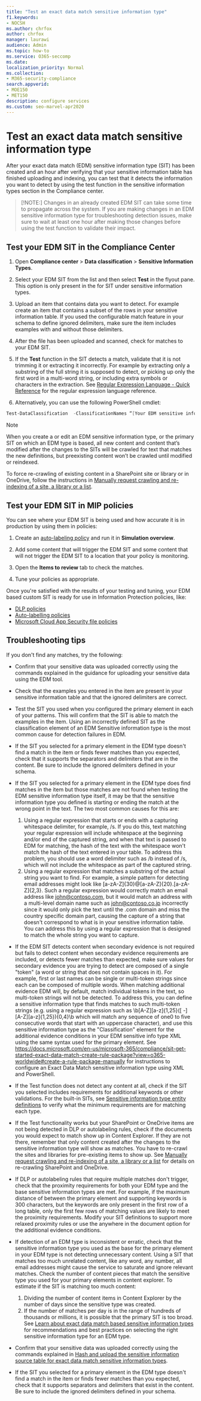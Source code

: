 ```yaml
---
title: "Test an exact data match sensitive information type"
f1.keywords:
- NOCSH
ms.author: chrfox
author: chrfox
manager: laurawi
audience: Admin
ms.topic: how-to
ms.service: O365-seccomp
ms.date:
localization_priority: Normal
ms.collection:
- M365-security-compliance
search.appverid:
- MOE150
- MET150
description: configure services
ms.custom: seo-marvel-apr2020
---
```


# Test an exact data match sensitive information type

After your exact data match (EDM) sensitive information type (SIT) has been created and an hour after verifying that your sensitive information table has finished uploading and indexing, you can test that it detects the information you want to detect by using the test function in the sensitive information types section in the Compliance center.
 
>[!NOTE:]
>Changes in an already created EDM SIT can take some time to propagate across the system. If you are making changes in an EDM sensitive information type for troubleshooting detection issues, make sure to wait at least one hour after making those changes before using the test function to validate their impact.

## Test your EDM SIT in the Compliance Center

1. Open **Compliance center** > **Data classification** > **Sensitive Information Types**.

2. Select your EDM SIT from the list and then select **Test** in the flyout pane. This option is only present in the for SIT under sensitive information types.
 
3. Upload an item that contains data you want to detect. For example create an item that contains a subset of the rows in your sensitive information table. If you used the configurable match feature in your schema to define ignored delimiters, make sure the item includes examples with and without those delimiters.

4. After the file has been uploaded and scanned, check for matches to your EDM SIT.

5. If the **Test** function in the SIT detects a match, validate that it is not trimming it or extracting it incorrectly. For example by extracting only a substring of the full string it is supposed to detect, or picking up only the first word in a multi-word string, or including extra symbols or characters in the extraction. See [Regular Expression Language - Quick Reference](/dotnet/standard/base-types/regular-expression-language-quick-reference) for the regular expression language reference. 

5. Alternatively, you can use the following PowerShell cmdlet:

```powershell
Test-DataClassification  -ClassificationNames “[Your EDM sensitive info type]” -TexttoClassify “[your own text to scan for matches]” 
```

> [!NOTE]
 When you create a or edit an EDM sensitive information type, or the primary SIT on which an EDM type is based, all new content and content that’s modified after the changes to the SITs will be crawled for text that matches the new definitions, but preexisting content won’t be crawled until modified or reindexed. 

To force re-crawling of existing content in a SharePoint site or library or in OneDrive, follow the instructions in [Manually request crawling and re-indexing of a site, a library or a list](/sharepoint/crawl-site-content).

## Test your EDM SIT in MIP policies

You can see where your EDM SIT is being used and how accurate it is in production by using them in policies:

1. Create an [auto-labeling policy](apply-sensitivity-label-automatically.md#how-to-configure-auto-labeling-policies-for-sharepoint-onedrive-and-exchange) and run it in **Simulation overview**.

1. Add some content that will trigger the EDM SIT and some content that will not trigger the EDM SIT to a location that your policy is monitoring.

1. Open the **Items to review** tab to check the matches.

1. Tune your policies as appropriate. 

Once you're satisfied with the results of your testing and tuning, your EDM based custom SIT is ready for use in Information Protection policies, like:

- [DLP policies](create-test-tune-dlp-policy.md#create-test-and-tune-a-dlp-policy)
- [Auto-labelling policies](apply-sensitivity-label-automatically.md#how-to-configure-auto-labeling-for-office-apps)
- [Microsoft Cloud App Security file policies](/cloud-app-security/data-protection-policies)

## Troubleshooting tips

If you don't find any matches, try the following:

- Confirm that your sensitive data was uploaded correctly using the commands explained in the guidance for uploading your sensitive data using the EDM tool.

- Check that the examples you entered in the item are present in your sensitive information table and that the ignored delimiters are correct.

- Test the SIT you used when you configured the primary element in each of your patterns. This will confirm that the SIT is able to match the examples in the item. Using an incorrectly defined SIT as the classification element of an EDM Sensitive information type is the most common cause for detection failures in EDM. 

- If the SIT you selected for a primary element in the EDM type doesn't find a match in the item or finds fewer matches than you expected, check that it supports the separators and delimiters that are in the content. Be sure to include the ignored delimiters defined in your schema.

- If the SIT you selected for a primary element in the EDM type does find matches in the item but those matches are not found when testing the EDM sensitive information type itself, it may be that the sensitive information type you defined is starting or ending the match at the wrong point in the text. The two most common causes for this are:
    1. Using a regular expression that starts or ends with a capturing whitespace delimiter, for example, /s. If you do this, text matching your regular expression will include whitespace at the beginning and/or end of the captured string, and when that text is passed to EDM for matching, the hash of the text with the whitespace won't match the hash of the text entered in your table. To address this problem, you should use a word delimiter such as /b instead of /s, which will not include the whitespace as part of the captured string. 
    2. Using a regular expression that matches a substring of the actual string you want to find. For example, a simple pattern for detecting email addresses might look like [a-zA-Z]{30}@[a-zA-Z]{20}.[a-zA-Z]{2,3}. Such a regular expression would correctly match an email address like john@contoso.com, but it would match an address with a multi-level domain name such as john@contoso.co.jp incorrectly since it would only pick the text until the .com domain and miss the country specific domain part, causing the capture of a string that doesn't correspond to what is in your sensitive information table. You can address this by using a regular expression that is designed to match the whole string you want to capture.

- If the EDM SIT detects content when secondary evidence is not required but fails to detect content when secondary evidence requirements are included, or detects fewer matches than expected, make sure values for secondary evidence you are trying to detect are composed of a single "token" (a word or string that does not contain spaces in it). For example, first or last names can be single or multi-token strings since each can be composed of multiple words. When matching additional evidence EDM will, by default, match individual tokens in the text, so multi-token strings will not be detected. To address this, you can define a sensitive information type that finds matches to such multi-token strings (e.g. using a regular expression such as \b[A-Z][a-z]{1,25}([ -][A-Z][a-z]{1,25}){0,4}\b which will match any sequence of one0 to five consecutive words that start with an uppercase character), and use this sensitive information type as the "Classification" element for the additional evidence conditions in your EDM sensitive info type XML using the same syntax used for the primary element. See https://docs.microsoft.com/en-us/microsoft-365/compliance/sit-get-started-exact-data-match-create-rule-package?view=o365-worldwide#create-a-rule-package-manually for instructions to configure an Exact Data Match sensitive information type using XML and PowerShell. 

- If the Test function does not detect any content at all, check if the SIT you selected includes requirements for additional keywords or other validations. For the built-in SITs, see [Sensitive information type entity definitions](sensitive-information-type-entity-definitions.md#sensitive-information-type-entity-definitions) to verify what the minimum requirements are for matching each type.

- If the Test functionality works but your SharePoint or OneDrive items are not being detected in DLP or autolabeling rules, check if the documents you would expect to match show up in Content Explorer. If they are not there, remember that only content created after the changes to the sensitive information type will show as matches. You have to re-crawl the sites and libraries for pre-existing items to show up. See [Manually request crawling and re-indexing of a site, a library or a list](/sharepoint/crawl-site-content) for details on re-crawling SharePoint and OneDrive. 

- If DLP or autolabeling rules that require multiple matches don't trigger, check that the proximity requirements for both your EDM type and the base sensitive information types are met. For example, if the maximum distance of between the primary element and supporting keywords is 300 characters, but the keywords are only present in the first row of a long table, only the first few rows of matching values are likely to meet the proximity requirements. Modify your SIT definitions to support more relaxed proximity rules or use the anywhere in the document option for the additional evidence conditions. 

- If detection of an EDM type is inconsistent or erratic, check that the sensitive information type you used as the base for the primary element in your EDM type is not detecting unnecessary content. Using a SIT that matches too much unrelated content, like any word, any number, all email addresses might cause the service to saturate and ignore relevant matches. Check the number of content pieces that match the sensitive type you used for your primary elements in content explorer. To estimate if the SIT is matching too much content:
    1. Dividing the number of content items in Content Explorer by the number of days since the sensitive type was created.
    2. If the number of matches per day is in the range of hundreds of thousands or millions, it is possible that the primary SIT is too broad. See [Learn about exact data match based sensitive information types](sit-learn-about-exact-data-match-based-sits.md#learn-about-exact-data-match-based-sensitive-information-types) for recommendations and best practices on selecting the right sensitive information type for an EDM type. 

- Confirm that your sensitive data was uploaded correctly using the commands explained in [Hash and upload the sensitive information source table for exact data match sensitive information types](sit-get-started-exact-data-match-hash-upload.md#hash-and-upload-the-sensitive-information-source-table-for-exact-data-match-sensitive-information-types).

- If the SIT you selected for a primary element in the EDM type doesn't find a match in the item or finds fewer matches than you expected, check that it supports separators and delimiters that exist in the content. Be sure to include the ignored delimiters defined in your schema. 

